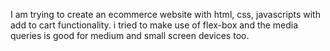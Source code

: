 I am trying to create an ecommerce website with html, css, javascripts with add to cart functionality. 
i tried to make use of flex-box and the media queries is good for medium and small screen devices too.
